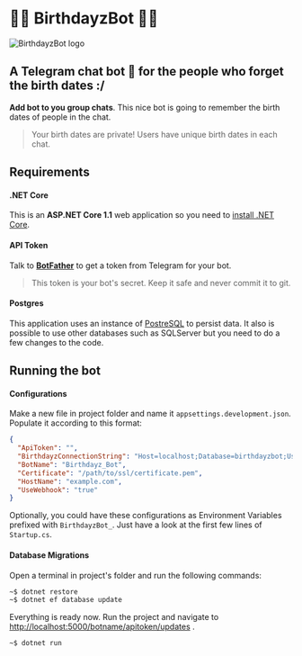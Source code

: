 # :gift::tada: BirthdayzBot :birthday::beers:

![BirthdayzBot logo](https://cdn.pixabay.com/photo/2013/07/13/13/34/linux-161107_640.png)

## A Telegram chat bot :robot: for the people who forget the birth dates :/
**Add bot to you group chats**. This nice bot is going to remember the birth dates of people in the chat.

> Your birth dates are private! Users have unique birth dates in each chat.

## Requirements
#### .NET Core
This is an **ASP.NET Core 1.1** web application so you need to [install .NET Core](https://www.microsoft.com/net/download/core#/current).

#### API Token
Talk to **[BotFather](t.me/botfather)** to get a token from Telegram for your bot.

> This token is your bot's secret. Keep it safe and never commit it to git.

#### Postgres
This application uses an instance of [PostreSQL](https://www.postgresql.org/) to persist data.
It also is possible to use other databases such as SQLServer but you need to do a few changes to the code.

## Running the bot

#### Configurations
Make a new file in project folder and name it `appsettings.development.json`. Populate it according to this format:
```json
{
  "ApiToken": "",
  "BirthdayzConnectionString": "Host=localhost;Database=birthdayzbot;Username=testybirthdaybot;Password=password",
  "BotName": "Birthdayz_Bot",
  "Certificate": "/path/to/ssl/certificate.pem",
  "HostName": "example.com",
  "UseWebhook": "true"
}
```
Optionally, you could have these configurations as Environment Variables prefixed with `BirthdayzBot_`. Just have a look at the first few lines of `Startup.cs`.

#### Database Migrations
Open a terminal in project's folder and run the following commands:
```bash
~$ dotnet restore
~$ dotnet ef database update
```

Everything is ready now. Run the project and navigate to [http://localhost:5000/botname/apitoken/updates](http://localhost:5000/youbotname/yourapitoken/updates) .
```bash
~$ dotnet run
```
